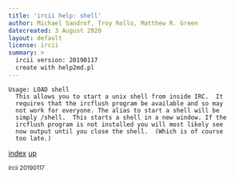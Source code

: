 ```yaml
---
title: 'ircii help: shell'
author: Michael Sandrof, Troy Rollo, Matthew R. Green
datecreated: 3 August 2020
layout: default
license: ircii
summary: >
  ircii version: 20190117
  create with help2md.pl
---
```

```
Usage: LOAD shell
  This allows you to start a unix shell from inside IRC.  It 
  requires that the ircflush program be available and so may
  not work for everyone. The alias to start a shell will be
  simply /shell.  This starts a shell in a new window. If the
  ircflush program is not installed you will most likely see
  now output until you close the shell.  (Which is of course
  too late.)
```

[index](index.html)
[up](..)

<small> ircii 20190117 </small>
